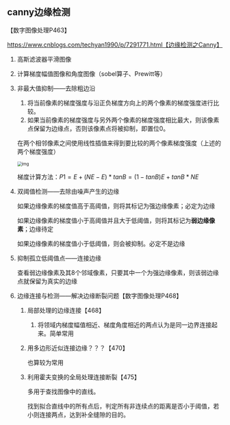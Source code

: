 ## canny边缘检测

【数字图像处理P463】

https://www.cnblogs.com/techyan1990/p/7291771.html【边缘检测之Canny】

1.  高斯滤波器平滑图像

2. 计算梯度幅值图像和角度图像（sobel算子、Prewitt等）

3. 非最大值抑制——去除粗边沿

   1. 将当前像素的梯度强度与沿正负梯度方向上的两个像素的梯度强度进行比较。
   2.  如果当前像素的梯度强度与另外两个像素的梯度强度相比最大，则该像素点保留为边缘点，否则该像素点将被抑制，即置位0。

   在两个相邻像素之间使用线性插值来得到要比较的两个像素梯度强度（上述的两个梯度强度）

   <img src="https://gitee.com/xn1997/picgo/raw/master/image-20220318215358260.png" alt="img" style="zoom:67%;" />

   梯度计算方法：$P1=E+(NE-E)*tanB=(1-tanB)E+tanB*NE$

4. 双阈值检测——去除由噪声产生的边缘

   如果边缘像素的梯度值高于高阈值，则将其标记为强边缘像素；必定为边缘

   如果边缘像素的梯度值小于高阈值并且大于低阈值，则将其标记为**弱边缘像素**；边缘待定

   如果边缘像素的梯度值小于低阈值，则会被抑制。必定不是边缘

5. 抑制孤立低阈值点——连接边缘

   查看弱边缘像素及其8个邻域像素，只要其中一个为强边缘像素，则该弱边缘点就保留为真实的边缘

6. 边缘连接与检测——解决边缘断裂问题【数字图像处理P468】

   1. 局部处理的边缘连接【468】

      1. 将领域内梯度幅值相近、梯度角度相近的两点认为是同一边界连接起来。简单常用

   2. 用多边形近似连接边缘？？？【470】

      也算较为常用

   3. 利用霍夫变换的全局处理连接断裂【475】

      多用于查找图像中的直线。

      找到拟合直线中的所有点后，判定所有非连续点的距离是否小于阈值，若小则连接两点，达到补全缝隙的目的。